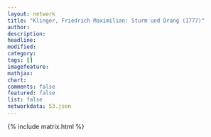 ```yaml
---
layout: network
title: "Klinger, Friedrich Maximilian: Sturm und Drang (1777)"
author:
description:
headline:
modified:
category:
tags: []
imagefeature: 
mathjax: 
chart: 
comments: false
featured: false
list: false
networkdata: 53.json
---
```

{% include matrix.html %}
